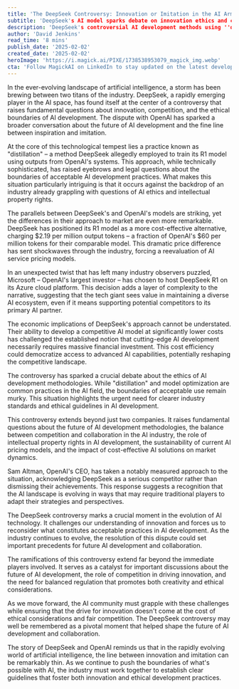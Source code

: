 ```yaml
---
title: 'The DeepSeek Controversy: Innovation or Imitation in the AI Arms Race?'
subtitle: 'DeepSeek's AI model sparks debate on innovation ethics and competition'
description: 'DeepSeek's controversial AI development methods using ''distillation'' of OpenAI's outputs have sparked industry-wide debate about innovation ethics and competition. With significantly lower pricing and Microsoft's surprising support, this situation raises crucial questions about the future of AI development and intellectual property rights.'
author: 'David Jenkins'
read_time: '8 mins'
publish_date: '2025-02-02'
created_date: '2025-02-02'
heroImage: 'https://i.magick.ai/PIXE/1738538953079_magick_img.webp'
cta: 'Follow MagickAI on LinkedIn to stay updated on the latest developments in AI technology and industry insights.'
---
```


In the ever-evolving landscape of artificial intelligence, a storm has been brewing between two titans of the industry. DeepSeek, a rapidly emerging player in the AI space, has found itself at the center of a controversy that raises fundamental questions about innovation, competition, and the ethical boundaries of AI development. The dispute with OpenAI has sparked a broader conversation about the future of AI development and the fine line between inspiration and imitation.

At the core of this technological tempest lies a practice known as "distillation" – a method DeepSeek allegedly employed to train its R1 model using outputs from OpenAI's systems. This approach, while technically sophisticated, has raised eyebrows and legal questions about the boundaries of acceptable AI development practices. What makes this situation particularly intriguing is that it occurs against the backdrop of an industry already grappling with questions of AI ethics and intellectual property rights.

The parallels between DeepSeek's and OpenAI's models are striking, yet the differences in their approach to market are even more remarkable. DeepSeek has positioned its R1 model as a more cost-effective alternative, charging $2.19 per million output tokens – a fraction of OpenAI's $60 per million tokens for their comparable model. This dramatic price difference has sent shockwaves through the industry, forcing a reevaluation of AI service pricing models.

In an unexpected twist that has left many industry observers puzzled, Microsoft – OpenAI's largest investor – has chosen to host DeepSeek R1 on its Azure cloud platform. This decision adds a layer of complexity to the narrative, suggesting that the tech giant sees value in maintaining a diverse AI ecosystem, even if it means supporting potential competitors to its primary AI partner.

The economic implications of DeepSeek's approach cannot be understated. Their ability to develop a competitive AI model at significantly lower costs has challenged the established notion that cutting-edge AI development necessarily requires massive financial investment. This cost efficiency could democratize access to advanced AI capabilities, potentially reshaping the competitive landscape.

The controversy has sparked a crucial debate about the ethics of AI development methodologies. While "distillation" and model optimization are common practices in the AI field, the boundaries of acceptable use remain murky. This situation highlights the urgent need for clearer industry standards and ethical guidelines in AI development.

This controversy extends beyond just two companies. It raises fundamental questions about the future of AI development methodologies, the balance between competition and collaboration in the AI industry, the role of intellectual property rights in AI development, the sustainability of current AI pricing models, and the impact of cost-effective AI solutions on market dynamics.

Sam Altman, OpenAI's CEO, has taken a notably measured approach to the situation, acknowledging DeepSeek as a serious competitor rather than dismissing their achievements. This response suggests a recognition that the AI landscape is evolving in ways that may require traditional players to adapt their strategies and perspectives.

The DeepSeek controversy marks a crucial moment in the evolution of AI technology. It challenges our understanding of innovation and forces us to reconsider what constitutes acceptable practices in AI development. As the industry continues to evolve, the resolution of this dispute could set important precedents for future AI development and collaboration.

The ramifications of this controversy extend far beyond the immediate players involved. It serves as a catalyst for important discussions about the future of AI development, the role of competition in driving innovation, and the need for balanced regulation that promotes both creativity and ethical considerations.

As we move forward, the AI community must grapple with these challenges while ensuring that the drive for innovation doesn't come at the cost of ethical considerations and fair competition. The DeepSeek controversy may well be remembered as a pivotal moment that helped shape the future of AI development and collaboration.

The story of DeepSeek and OpenAI reminds us that in the rapidly evolving world of artificial intelligence, the line between innovation and imitation can be remarkably thin. As we continue to push the boundaries of what's possible with AI, the industry must work together to establish clear guidelines that foster both innovation and ethical development practices.